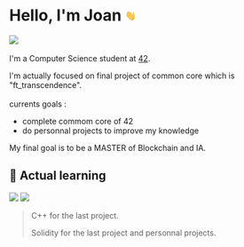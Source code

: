 # Hello, I'm Joan <img src="gifs/HI.gif" alt="Hello" width="20"/>

![](https://raw.githubusercontent.com/andreasbm/readme/master/assets/lines/rainbow.png)

I'm a Computer Science student at [42](https://www.google.com/url?sa=t&source=web&rct=j&opi=89978449&url=https://42.fr/&ved=2ahUKEwjjyoPFk7KOAxW9K_sDHfMHOwUQFnoECAwQAQ&usg=AOvVaw1Jn4i0LjOUW7B_zcaUisCq).

I'm actually focused on final project of common core which is "ft_transcendence".
<br>
<br>
currents goals :
 - complete commom core of 42
 - do personnal projects to improve my knowledge

My final goal is to be a MASTER of Blockchain and IA.
<br>

## 🧠 Actual learning

<p align="left">
  <img src="https://cdn.jsdelivr.net/gh/devicons/devicon/icons/cplusplus/cplusplus-original.svg" width="50"/>
 <img src="https://cdn.jsdelivr.net/gh/devicons/devicon/icons/solidity/solidity-plain.svg" width="50"/>
</p>

> C++ for the last project.
>
> Solidity for the last project and personnal projects.
